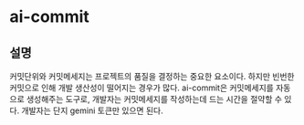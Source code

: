 # ai-commit

## 설명

커밋단위와 커밋메세지는 프로젝트의 품질을 결정하는 중요한 요소이다. 하지만 빈번한 커밋으로 인해 개발 생산성이 떨어지는 경우가 많다. ai-commit은 커밋메세지를 자동으로 생성해주는 도구로, 개발자는 커밋메세지를 작성하는데 드는 시간을 절약할 수 있다. 개발자는 단지 gemini 토큰만 있으면 된다.

